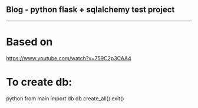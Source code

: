 ## Blog - python flask + sqlalchemy test project 
-------------

# Based on
https://www.youtube.com/watch?v=759C2p3CAA4


# To create db:
python
from main import db
db.create_all()
exit()
